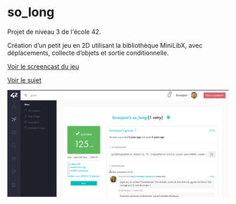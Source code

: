 # so_long

Projet de niveau 3 de l'école 42.

Création d’un petit jeu en 2D utilisant la bibliothèque MiniLibX, avec déplacements, collecte d’objets et sortie conditionnelle.

[Voir le screencast du jeu](https://youtu.be/trLQb2V9Jr0)

[Voir le sujet](./subject.pdf)

![capture d'écran](./Screenshot.png)
